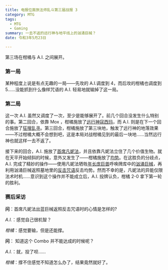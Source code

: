 ```yaml
---
title: 电报位面旅法师乱斗第三届战报 3
category: MTG
tags:
  - MTG
  - Gaming
summary: 一去不返的远行神与地平线上的汹涌巨械？
date: 令和3年5月23日 

---
```


第三场在柑橘与 A.I. 之间展开。

### 第一局

某种程度上说是有点无趣的一局——先攻的 A.I.调度到 4，而后攻的柑橘也调度到 5……没能抓到什么像样咒语的 A.I. 轻易地就输掉了这一局。

### 第二局

这一次 A.I. 虽然又调度了一次，至少是能够展开了。前几个回合没发生什么特别的事。第二回合，依靠 Mox ，柑橘施放了[远行神寇西玛](https://scryfall.com/card/khm/50/cosima-god-of-the-voyage-the-omenkeel)，而 A.I. 则是在下一个回合施放了[狂搜乱寻](https://scryfall.com/card/c20/111/frantic-search)。第三回合，柑橘施放了第三块地，触发了远行神的地落效果——不过柑橘大概不会想到吧，这是本局对战柑橘见到的最后一块地……当然远行神也就这样一去不返了。

接下来的回合，A.I. 施放了[首席凡妮法](https://scryfall.com/card/rna/195/prime-speaker-vannifar)，并且依靠凡妮法立住了几个价值生物。就在天平开始倾斜的时候，意外又发生了——柑橘施放了[均势](https://scryfall.com/card/ema/2/balance)。在这胜负的分歧点，A.I. 完成了精妙的操作——使用凡妮法牺牲[年长庞巨兽](https://scryfall.com/card/m21/179/elder-gargaroth)呼唤牌库中的[汹涌巨械](https://scryfall.com/card/kld/67/torrential-gearhulk)，再利用汹涌巨械返照墓地里的[反击咒语](https://scryfall.com/card/cmr/395/counterspell)反击均势。然而不幸的是，凡妮法的异能仅限法术时机……意识到这个操作并不能成立后，A.I. 投牌认负，柑橘 2-0 拿下第一轮的胜利。

### 赛后采访

**问**：首席凡妮法出蓝巨械返照反击咒语时的心情是怎样的?

_A.I._：感觉自己很机智？

_柑橘_：感觉要输，但是还能撑。

**问**： 知道这个 Combo 并不能达成的时候呢？

_A.I._：就，投了呗……

_柑橘_：撑不住感觉不知道怎么办了，结果竟然就好了。
